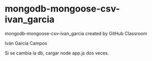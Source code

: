 # mongodb-mongoose-csv-ivan_garcia
mongodb-mongoose-csv-ivan_garcia created by GitHub Classroom

Iván García Campos

Si se cambia la db, cargar node app.js dos veces.
